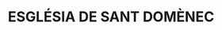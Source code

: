---
layout: test
title:  "ESGLÉSIA DE SANT DOMÈNEC"
published: true
long: 1.461996394053428
lat: 42.358430962484434
coordinates:
  - [1.461996394053428, 42.358430962484434]
  - [1.462338924489009, 42.358462782319599]
  - [1.462340651586497, 42.35845539955875]
  - [1.462382083025485, 42.358459214964824]
  - [1.462411879160307, 42.358460031871424]
  - [1.462432236833084, 42.358455715345812]
  - [1.462447573738624, 42.35844966253115]
  - [1.462456382212439, 42.358446025561051]
  - [1.462462951323939, 42.358441941318468]
  - [1.462472664393866, 42.358435813068056]
  - [1.462481273037225, 42.358428835532578]
  - [1.462491419851866, 42.358416454567326]
  - [1.462498478643043, 42.358403823564956]
  - [1.462501795496415, 42.358394688873908]
  - [1.462503103328513, 42.358387196178157]
  - [1.462503408439922, 42.358374683208524]
  - [1.462501408084855, 42.358364434111273]
  - [1.462499341622811, 42.358356896157389]
  - [1.462489876240584, 42.35834133149153]
  - [1.4624836071711, 42.358333111315815]
  - [1.462475068234336, 42.358325695165213]
  - [1.462459299700223, 42.358314844160567]
  - [1.462441210449184, 42.35830688267351]
  - [1.462422482539421, 42.358302041882617]
  - [1.462405089389824, 42.358300139640207]
  - [1.462369571405079, 42.358291735743414]
  - [1.462370795337768, 42.358287684115773]
  - [1.462353827918403, 42.35828658727791]
  - [1.462026192480138, 42.358264468129669]
  - [1.46201932607676, 42.35830380474961]
  - [1.462010485098051, 42.358303008123976]
  - [1.461995794577968, 42.358389230902453]
  - [1.461998672972613, 42.358389425985202]
  - [1.461998337097653, 42.358391664118983]
  - [1.462002268687747, 42.358391925486764]
  - [1.461996394053428, 42.358430962484434]
---